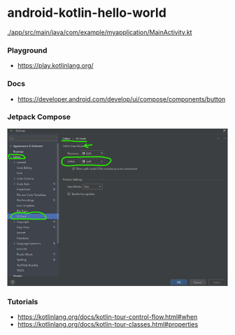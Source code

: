 android-kotlin-hello-world
==========================
[./app/src/main/java/com/example/myapplication/MainActivity.kt](./app/src/main/java/com/example/myapplication/MainActivity.kt)

### Playground
- https://play.kotlinlang.org/

### Docs
- https://developer.android.com/develop/ui/compose/components/button

### Jetpack Compose
![](./images/v8EuvCko.png)

### Tutorials
- https://kotlinlang.org/docs/kotlin-tour-control-flow.html#when
- https://kotlinlang.org/docs/kotlin-tour-classes.html#properties
